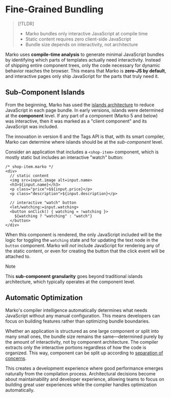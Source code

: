 # Fine-Grained Bundling

> [!TLDR]
> - Marko bundles only interactive JavaScript at compile time
> - Static content requires zero client-side JavaScript
> - Bundle size depends on interactivity, not architecture

Marko uses **compile-time analysis** to generate minimal JavaScript bundles by identifying which parts of templates actually need interactivity. Instead of shipping entire component trees, only the code necessary for dynamic behavior reaches the browser. This means that Marko is **zero-JS by default**, and interactive pages only ship JavaScript for the parts that truly need it.

## Sub-Component Islands

From the beginning, Marko has used the [islands architecture](https://www.patterns.dev/vanilla/islands-architecture/) to reduce JavaScript in each page bundle. In early versions, islands were determined at the **component** level. If any part of a component (Marko 5 and below) was interactive, then it was marked as a "client component" and its JavaScript was included.

The innovation in version 6 and the Tags API is that, with its smart compiler, Marko can determine where islands should be at the _sub-component_ level.

Consider an application that includes a `<shop-item>` component, which is mostly static but includes an interactive "watch" button:

```marko
/* shop-item.marko */
<div>
  // static content
  <img src=input.image alt=input.name>
  <h3>${input.name}</h3>
  <p class="price">$${input.price}</p>
  <p class="description">${input.description}</p>

  // interactive "watch" button
  <let/watching:=input.watching>
  <button onClick() { watching = !watching }>
    ${watching ? "watching" : "watch"}
  </button>
</div>
```

When this component is rendered, the only JavaScript included will be the logic for toggling the `watching` state and for updating the text node in the `button` component. Marko will _not_ include JavaScript for rendering any of the static content, or even for creating the button that the click event will be attached to.

> [!NOTE]
> This **sub-component granularity** goes beyond traditional islands architecture, which typically operates at the component level.

## Automatic Optimization

Marko's compiler intelligence automatically determines what needs JavaScript without any manual configuration. This means developers can focus on building features rather than optimizing bundle boundaries.

Whether an application is structured as one large component or split into many small ones, the bundle size remains the same—determined purely by the amount of interactivity, not by component architecture. The compiler extracts only the interactive portions regardless of how the code is organized. This way, component can be split up according to [separation of concerns](./separation-of-concerns.md).

This creates a development experience where good performance emerges naturally from the compilation process. Architectural decisions become about maintainability and developer experience, allowing teams to focus on building great user experiences while the compiler handles optimization automatically.

